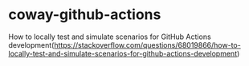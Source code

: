 # coway-github-actions


How to locally test and simulate scenarios for GitHub Actions development(https://stackoverflow.com/questions/68019866/how-to-locally-test-and-simulate-scenarios-for-github-actions-development)
